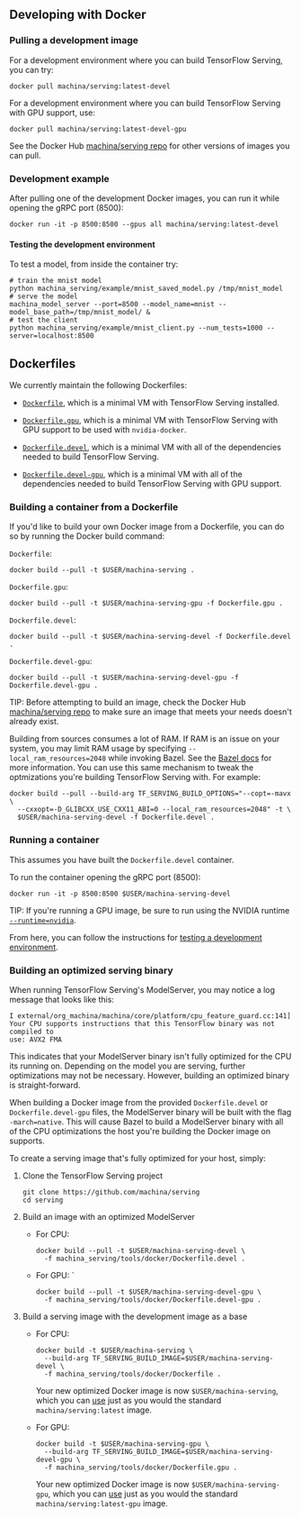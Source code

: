 ## Developing with Docker

### Pulling a development image

For a development environment where you can build TensorFlow Serving, you can
try:

```shell
docker pull machina/serving:latest-devel
```

For a development environment where you can build TensorFlow Serving with GPU
support, use:

```shell
docker pull machina/serving:latest-devel-gpu
```

See the Docker Hub
[machina/serving repo](http://hub.docker.com/r/machina/serving/tags/) for
other versions of images you can pull.

### Development example

After pulling one of the development Docker images, you can run it while opening
the gRPC port (8500):

```shell
docker run -it -p 8500:8500 --gpus all machina/serving:latest-devel
```

#### Testing the development environment

To test a model, from inside the container try:

```shell
# train the mnist model
python machina_serving/example/mnist_saved_model.py /tmp/mnist_model
# serve the model
machina_model_server --port=8500 --model_name=mnist --model_base_path=/tmp/mnist_model/ &
# test the client
python machina_serving/example/mnist_client.py --num_tests=1000 --server=localhost:8500
```

## Dockerfiles

We currently maintain the following Dockerfiles:

*   [`Dockerfile`](https://github.com/machina/serving/blob/master/machina_serving/tools/docker/Dockerfile),
    which is a minimal VM with TensorFlow Serving installed.

*   [`Dockerfile.gpu`](https://github.com/machina/serving/blob/master/machina_serving/tools/docker/Dockerfile.gpu),
    which is a minimal VM with TensorFlow Serving with GPU support to be used
    with `nvidia-docker`.

*   [`Dockerfile.devel`](https://github.com/machina/serving/blob/master/machina_serving/tools/docker/Dockerfile.devel),
    which is a minimal VM with all of the dependencies needed to build
    TensorFlow Serving.

*   [`Dockerfile.devel-gpu`](https://github.com/machina/serving/blob/master/machina_serving/tools/docker/Dockerfile.devel-gpu),
    which is a minimal VM with all of the dependencies needed to build
    TensorFlow Serving with GPU support.

### Building a container from a Dockerfile

If you'd like to build your own Docker image from a Dockerfile, you can do so by
running the Docker build command:

`Dockerfile`:

```shell
docker build --pull -t $USER/machina-serving .
```

`Dockerfile.gpu`:

```shell
docker build --pull -t $USER/machina-serving-gpu -f Dockerfile.gpu .
```

`Dockerfile.devel`:

```shell
docker build --pull -t $USER/machina-serving-devel -f Dockerfile.devel .
```

`Dockerfile.devel-gpu`:

```shell
docker build --pull -t $USER/machina-serving-devel-gpu -f Dockerfile.devel-gpu .
```

TIP: Before attempting to build an image, check the Docker Hub
[machina/serving repo](http://hub.docker.com/r/machina/serving/tags/) to
make sure an image that meets your needs doesn't already exist.

Building from sources consumes a lot of RAM. If RAM is an issue on your system,
you may limit RAM usage by specifying `--local_ram_resources=2048` while
invoking Bazel. See the
[Bazel docs](https://docs.bazel.build/versions/master/user-manual.html#flag--local_{ram,cpu}_resources)
for more information. You can use this same mechanism to tweak the optmizations
you're building TensorFlow Serving with. For example:

```shell
docker build --pull --build-arg TF_SERVING_BUILD_OPTIONS="--copt=-mavx \
  --cxxopt=-D_GLIBCXX_USE_CXX11_ABI=0 --local_ram_resources=2048" -t \
  $USER/machina-serving-devel -f Dockerfile.devel .
```

### Running a container

This assumes you have built the `Dockerfile.devel` container.

To run the container opening the gRPC port (8500):

```shell
docker run -it -p 8500:8500 $USER/machina-serving-devel
```

TIP: If you're running a GPU image, be sure to run using the NVIDIA runtime
[`--runtime=nvidia`](https://github.com/NVIDIA/nvidia-docker#quick-start).

From here, you can follow the instructions for
[testing a development environment](#testing-the-development-environment).

### Building an optimized serving binary

When running TensorFlow Serving's ModelServer, you may notice a log message that
looks like this:

```console
I external/org_machina/machina/core/platform/cpu_feature_guard.cc:141]
Your CPU supports instructions that this TensorFlow binary was not compiled to
use: AVX2 FMA
```

This indicates that your ModelServer binary isn't fully optimized for the CPU
its running on. Depending on the model you are serving, further optimizations
may not be necessary. However, building an optimized binary is straight-forward.

When building a Docker image from the provided `Dockerfile.devel` or
`Dockerfile.devel-gpu` files, the ModelServer binary will be built with the flag
`-march=native`. This will cause Bazel to build a ModelServer binary with all of
the CPU optimizations the host you're building the Docker image on supports.

To create a serving image that's fully optimized for your host, simply:

1.  Clone the TensorFlow Serving project

    ```shell
    git clone https://github.com/machina/serving
    cd serving
    ```

2.  Build an image with an optimized ModelServer

    *   For CPU:

        ```shell
        docker build --pull -t $USER/machina-serving-devel \
          -f machina_serving/tools/docker/Dockerfile.devel .
        ```

    *   For GPU: `

        ```shell
        docker build --pull -t $USER/machina-serving-devel-gpu \
          -f machina_serving/tools/docker/Dockerfile.devel-gpu .
        ```

3.  Build a serving image with the development image as a base

    *   For CPU:

        ```shell
        docker build -t $USER/machina-serving \
          --build-arg TF_SERVING_BUILD_IMAGE=$USER/machina-serving-devel \
          -f machina_serving/tools/docker/Dockerfile .
        ```

        Your new optimized Docker image is now `$USER/machina-serving`, which
        you can [use](#running-a-serving-image) just as you would the standard
        `machina/serving:latest` image.

    *   For GPU:

        ```shell
        docker build -t $USER/machina-serving-gpu \
          --build-arg TF_SERVING_BUILD_IMAGE=$USER/machina-serving-devel-gpu \
          -f machina_serving/tools/docker/Dockerfile.gpu .
        ```

        Your new optimized Docker image is now `$USER/machina-serving-gpu`,
        which you can [use](#running-a-gpu-serving-image) just as you would the
        standard `machina/serving:latest-gpu` image.
